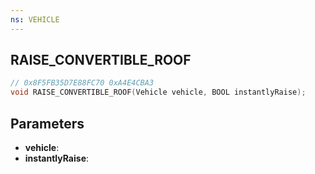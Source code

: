 ```yaml
---
ns: VEHICLE
---
```

## RAISE_CONVERTIBLE_ROOF

```c
// 0x8F5FB35D7E88FC70 0xA4E4CBA3
void RAISE_CONVERTIBLE_ROOF(Vehicle vehicle, BOOL instantlyRaise);
```


## Parameters
* **vehicle**: 
* **instantlyRaise**: 

